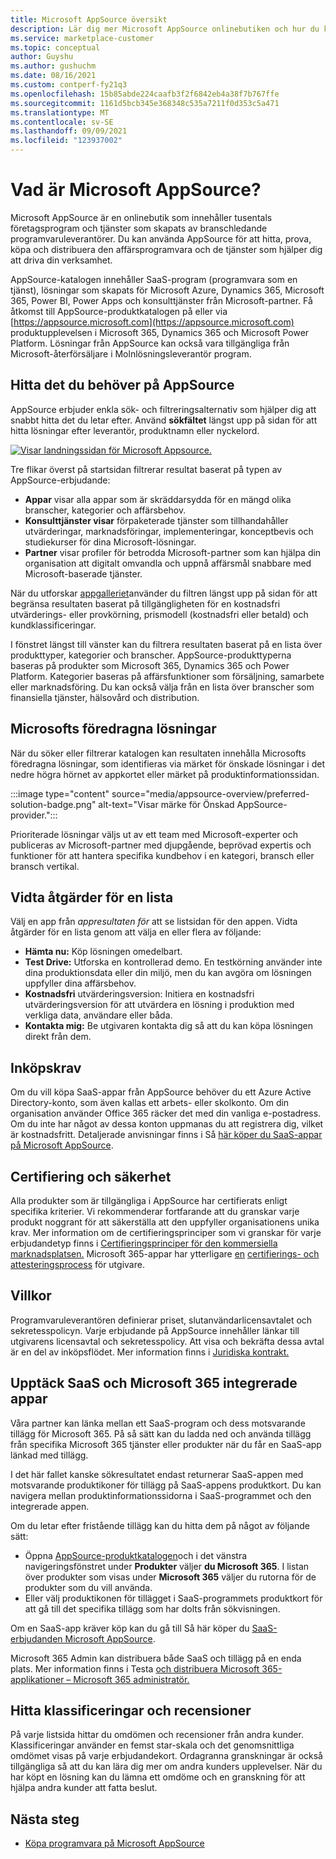 ```yaml
---
title: Microsoft AppSource översikt
description: Lär dig mer Microsoft AppSource onlinebutiken och hur du kan hitta en omfattande katalog med programvara och lösningar.
ms.service: marketplace-customer
ms.topic: conceptual
author: Guyshu
ms.author: gushuchm
ms.date: 08/16/2021
ms.custom: contperf-fy21q3
ms.openlocfilehash: 15b85abde224caafb3f2f6842eb4a38f7b767ffe
ms.sourcegitcommit: 1161d5bcb345e368348c535a7211f0d353c5a471
ms.translationtype: MT
ms.contentlocale: sv-SE
ms.lasthandoff: 09/09/2021
ms.locfileid: "123937002"
---
```

# <a name="what-is-microsoft-appsource"></a>Vad är Microsoft AppSource?

Microsoft AppSource är en onlinebutik som innehåller tusentals företagsprogram och tjänster som skapats av branschledande programvaruleverantörer. Du kan använda AppSource för att hitta, prova, köpa och distribuera den affärsprogramvara och de tjänster som hjälper dig att driva din verksamhet.

AppSource-katalogen innehåller SaaS-program (programvara som en tjänst), lösningar som skapats för Microsoft Azure, Dynamics 365, Microsoft 365, Power BI, Power Apps och konsulttjänster från Microsoft-partner. Få åtkomst till AppSource-produktkatalogen på eller via [https://appsource.microsoft.com](https://appsource.microsoft.com) produktupplevelsen i Microsoft 365, Dynamics 365 och Microsoft Power Platform. Lösningar från AppSource kan också vara tillgängliga från Microsoft-återförsäljare i Molnlösningsleverantör program.

## <a name="find-what-you-need-on-appsource"></a>Hitta det du behöver på AppSource

AppSource erbjuder enkla sök- och filtreringsalternativ som hjälper dig att snabbt hitta det du letar efter. Använd **sökfältet** längst upp på sidan för att hitta lösningar efter leverantör, produktnamn eller nyckelord.

[![Visar landningssidan för Microsoft Appsource.](media/appsource-overview/appsource-home-page.png)](media/appsource-overview/appsource-home-page.png#lightbox)

Tre flikar överst på startsidan filtrerar resultat baserat på typen av AppSource-erbjudande:

- **Appar** visar alla appar som är skräddarsydda för en mängd olika branscher, kategorier och affärsbehov.
- **Konsulttjänster visar** förpaketerade tjänster som tillhandahåller utvärderingar, marknadsföringar, implementeringar, konceptbevis och studiekurser för dina Microsoft-lösningar.
- **Partner** visar profiler för betrodda Microsoft-partner som kan hjälpa din organisation att digitalt omvandla och uppnå affärsmål snabbare med Microsoft-baserade tjänster.

När du utforskar [appgalleriet](https://appsource.microsoft.com/marketplace/apps)använder du filtren längst upp på sidan för att begränsa resultaten baserat på tillgängligheten för en kostnadsfri utvärderings- eller provkörning, prismodell (kostnadsfri eller betald) och kundklassificeringar.

I fönstret längst till vänster kan du filtrera resultaten baserat på en lista över produkttyper, kategorier och branscher. AppSource-produkttyperna baseras på produkter som Microsoft 365, Dynamics 365 och Power Platform. Kategorier baseras på affärsfunktioner som försäljning, samarbete eller marknadsföring. Du kan också välja från en lista över branscher som finansiella tjänster, hälsovård och distribution.

## <a name="microsoft-preferred-solutions"></a>Microsofts föredragna lösningar

När du söker eller filtrerar katalogen kan resultaten innehålla Microsofts föredragna lösningar, som identifieras via märket för önskade lösningar i det nedre högra hörnet av appkortet eller märket på produktinformationssidan.

:::image type="content" source="media/appsource-overview/preferred-solution-badge.png" alt-text="Visar märke för Önskad AppSource-provider.":::

Prioriterade lösningar väljs ut av ett team med Microsoft-experter och publiceras av Microsoft-partner med djupgående, beprövad expertis och funktioner för att hantera specifika kundbehov i en kategori, bransch eller bransch vertikal.

## <a name="take-action-on-a-listing"></a>Vidta åtgärder för en lista

Välj en app från *appresultaten för* att se listsidan för den appen. Vidta åtgärder för en lista genom att välja en eller flera av följande:

- **Hämta nu:** Köp lösningen omedelbart.
- **Test Drive:** Utforska en kontrollerad demo. En testkörning använder inte dina produktionsdata eller din miljö, men du kan avgöra om lösningen uppfyller dina affärsbehov.
- **Kostnadsfri** utvärderingsversion: Initiera en kostnadsfri utvärderingsversion för att utvärdera en lösning i produktion med verkliga data, användare eller båda.
- **Kontakta mig:** Be utgivaren kontakta dig så att du kan köpa lösningen direkt från dem.

## <a name="purchasing-requirements"></a>Inköpskrav

Om du vill köpa SaaS-appar från AppSource behöver du ett Azure Active Directory-konto, som även kallas ett arbets- eller skolkonto. Om din organisation använder Office 365 räcker det med din vanliga e-postadress. Om du inte har något av dessa konton uppmanas du att registrera dig, vilket är kostnadsfritt. Detaljerade anvisningar finns i Så [här köper du SaaS-appar på Microsoft AppSource](purchase-software-appsource.md).

## <a name="certification-and-security"></a>Certifiering och säkerhet

Alla produkter som är tillgängliga i AppSource har certifierats enligt specifika kriterier. Vi rekommenderar fortfarande att du granskar varje produkt noggrant för att säkerställa att den uppfyller organisationens unika krav. Mer information om de certifieringsprinciper som vi granskar för varje erbjudandetyp finns i [Certifieringsprinciper för den kommersiella marknadsplatsen.](/legal/marketplace/certification-policies) Microsoft 365-appar har ytterligare [en](/microsoft-365-app-certification/docs/enterprise-app-certification-guide) [certifierings- och attesteringsprocess](/microsoft-365-app-certification/docs/enterprise-app-attestation-guide) för utgivare.

## <a name="terms-and-conditions"></a>Villkor

Programvaruleverantören definierar priset, slutanvändarlicensavtalet och sekretesspolicyn. Varje erbjudande på AppSource innehåller länkar till utgivarens licensavtal och sekretesspolicy. Att visa och bekräfta dessa avtal är en del av inköpsflödet. Mer information finns i [Juridiska kontrakt.](legal-contracts.md)

## <a name="discover-saas-and-microsoft-365-integrated-apps"></a>Upptäck SaaS och Microsoft 365 integrerade appar

Våra partner kan länka mellan ett SaaS-program och dess motsvarande tillägg för Microsoft 365. På så sätt kan du ladda ned och använda tillägg från specifika Microsoft 365 tjänster eller produkter när du får en SaaS-app länkad med tillägg.

I det här fallet kanske sökresultatet endast returnerar SaaS-appen med motsvarande produktikoner för tillägg på SaaS-appens produktkort. Du kan navigera mellan produktinformationssidorna i SaaS-programmet och den integrerade appen.

Om du letar efter fristående tillägg kan du hitta dem på något av följande sätt:

- Öppna [AppSource-produktkatalogen](https://appsource.microsoft.com/marketplace/apps/)och i det vänstra navigeringsfönstret under **Produkter** väljer **du Microsoft 365**. I listan över produkter som visas under **Microsoft 365** väljer du rutorna för de produkter som du vill använda.
- Eller välj produktikonen för tillägget i SaaS-programmets produktkort för att gå till det specifika tillägg som har dolts från sökvisningen.

Om en SaaS-app kräver köp kan du gå till Så här köper du [SaaS-erbjudanden Microsoft AppSource](purchase-software-appsource.md).

Microsoft 365 Admin kan distribuera både SaaS och tillägg på en enda plats. Mer information finns i Testa [och distribuera Microsoft 365-applikationer – Microsoft 365 administratör.](/microsoft-365/admin/manage/test-and-deploy-microsoft-365-apps)

## <a name="find-ratings-and-reviews"></a>Hitta klassificeringar och recensioner

På varje listsida hittar du omdömen och recensioner från andra kunder. Klassificeringar använder en femst star-skala och det genomsnittliga omdömet visas på varje erbjudandekort. Ordagranna granskningar är också tillgängliga så att du kan lära dig mer om andra kunders upplevelser. När du har köpt en lösning kan du lämna ett omdöme och en granskning för att hjälpa andra kunder att fatta beslut.

## <a name="next-steps"></a>Nästa steg

- [Köpa programvara på Microsoft AppSource](purchase-software-appsource.md)

